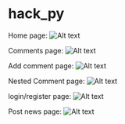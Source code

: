 # hack_py
Home page:
![Alt text](/../screen/screen/home.png?raw=true "Optional Title")

Comments page:
![Alt text](/../screen/screen/comment.png?raw=true "Optional Title")

Add comment page:
![Alt text](/../screen/screen/add_comment.png?raw=true "Optional Title")

Nested Comment page:
![Alt text](/../screen/screen/nested_comment.png?raw=true "Optional Title")

login/register page:
![Alt text](/../screen/screen/login_register.png?raw=true "Optional Title")

Post news page:
![Alt text](/../screen/screen/post_news.png?raw=true "Optional Title")

